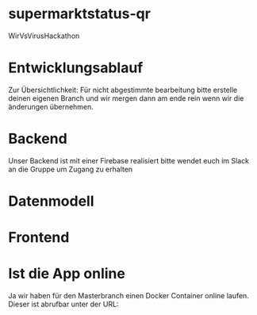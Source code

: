 # supermarktstatus-qr
WirVsVirusHackathon


# Entwicklungsablauf
Zur Übersichtlichkeit: Für nicht abgestimmte bearbeitung bitte erstelle deinen eigenen Branch und wir mergen dann am ende rein wenn wir die änderungen übernehmen.



# Backend
Unser Backend ist mit einer Firebase realisiert bitte wendet euch im Slack an die Gruppe um Zugang zu erhalten

# Datenmodell

# Frontend


# Ist die App online
Ja wir haben für den Masterbranch einen Docker Container online laufen. 
Dieser ist abrufbar unter der URL:




